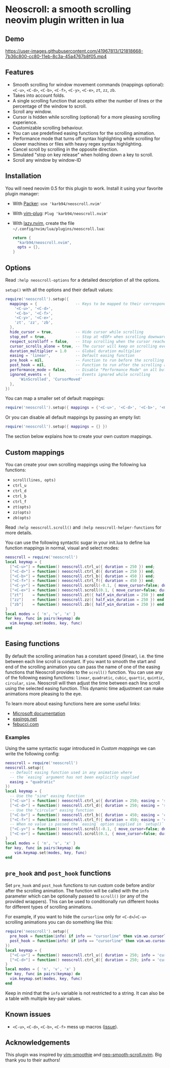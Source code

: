 # Neoscroll: a smooth scrolling neovim plugin written in lua

## Demo
https://user-images.githubusercontent.com/41967813/121818668-7b36c800-cc80-11eb-8c3a-45a4767b8f05.mp4


## Features
* Smooth scrolling for window movement commands (mappings optional): `<C-u>`, `<C-d>`, `<C-b>`, `<C-f>`, `<C-y>`, `<C-e>`, `zt`, `zz`, `zb`.
* Takes into account folds.
* A single scrolling function that accepts either the number of lines or the percentage of the window to scroll.
* Scroll any window.
* Cursor is hidden while scrolling (optional) for a more pleasing scrolling experience.
* Customizable scrolling behaviour.
* You can use predefined easing functions for the scrolling animation.
* Performance mode that turns off syntax highlighting while scrolling for slower machines or files with heavy regex syntax highlighting.
* Cancel scroll by scrolling in the opposite direction.
* Simulated "stop on key release" when holding down a key to scroll.
* Scroll any window by window-ID


## Installation
You will need neovim 0.5 for this plugin to work. Install it using your favorite plugin manager:

- With [Packer](https://github.com/wbthomason/packer.nvim): `use 'karb94/neoscroll.nvim'`

- With [vim-plug](https://github.com/junegunn/vim-plug): `Plug 'karb94/neoscroll.nvim'`

- With [lazy.nvim](https://github.com/folke/lazy.nvim), create the file `~/.config/nvim/lua/plugins/neoscroll.lua`:
    ```lua
    return {
      "karb94/neoscroll.nvim",
      opts = {},
    }
    ```


## Options
Read `:help neoscroll-options` for a detailed description of all the options.

`setup()` with all the options and their default values:
```lua
require('neoscroll').setup({
  mappings = {                 -- Keys to be mapped to their corresponding default scrolling animation
    '<C-u>', '<C-d>',
    '<C-b>', '<C-f>',
    '<C-y>', '<C-e>',
    'zt', 'zz', 'zb',
  },
  hide_cursor = true,          -- Hide cursor while scrolling
  stop_eof = true,             -- Stop at <EOF> when scrolling downwards
  respect_scrolloff = false,   -- Stop scrolling when the cursor reaches the scrolloff margin of the file
  cursor_scrolls_alone = true, -- The cursor will keep on scrolling even if the window cannot scroll further
  duration_multiplier = 1.0    -- Global duration multiplier
  easing = 'linear',           -- Default easing function
  pre_hook = nil,              -- Function to run before the scrolling animation starts
  post_hook = nil,             -- Function to run after the scrolling animation ends
  performance_mode = false,    -- Disable "Performance Mode" on all buffers.
  ignored_events = {           -- Events ignored while scrolling
      'WinScrolled', 'CursorMoved'
  },
})
```
You can map a smaller set of default mappings:
```lua
require('neoscroll').setup({ mappings = {'<C-u>', '<C-d>', '<C-b>', '<C-f>'} })
```
Or you can disable all default mappings by passing an empty list:
```lua
require('neoscroll').setup({ mappings = {} })
```
The section below explains how to create your own custom mappings.


## Custom mappings
You can create your own scrolling mappings using the following lua functions:
* `scroll(lines, opts)`
* `ctrl_u`
* `ctrl_d`
* `ctrl_b`
* `ctrl_f`
* `zt(opts)`
* `zz(opts)`
* `zb(opts)`

Read `:help neoscroll.scroll()` and `:help neoscroll-helper-functions` for more
details.

You can use the following syntactic sugar in your init.lua to define lua
function mappings in normal, visual and select modes:
```lua
neoscroll = require('neoscroll')
local keymap = {
  ["<C-u>"] = function() neoscroll.ctrl_u({ duration = 250 }) end;
  ["<C-d>"] = function() neoscroll.ctrl_d({ duration = 250 }) end;
  ["<C-b>"] = function() neoscroll.ctrl_b({ duration = 450 }) end;
  ["<C-f>"] = function() neoscroll.ctrl_f({ duration = 450 }) end;
  ["<C-y>"] = function() neoscroll.scroll(-0.1, { move_cursor=false; duration = 100 }) end;
  ["<C-e>"] = function() neoscroll.scroll(0.1, { move_cursor=false; duration = 100 }) end;
  ["zt"]    = function() neoscroll.zt({ half_win_duration = 250 }) end;
  ["zz"]    = function() neoscroll.zz({ half_win_duration = 250 }) end;
  ["zb"]    = function() neoscroll.zb({ half_win_duration = 250 }) end;
}
local modes = { 'n', 'v', 'x' }
for key, func in pairs(keymap) do
  vim.keymap.set(modes, key, func)
end
```


## Easing functions
By default the scrolling animation has a constant speed (linear), i.e. the time
between each line scroll is constant. If you want to smooth the start and
end of the scrolling animation you can pass the name of one of the easing
functions that Neoscroll provides to the `scroll()` function. You can use any
of the following easing functions: `linear`, `quadratic`, `cubic`, `quartic`,
`quintic`, `circular`, `sine`. Neoscroll will then adjust the time between each
line scroll using the selected easing function. This dynamic time adjustment
can make animations more pleasing to the eye.

To learn more about easing functions here are some useful links:
* [Microsoft documentation](https://docs.microsoft.com/en-us/dotnet/desktop/wpf/graphics-multimedia/easing-functions?view=netframeworkdesktop-4.8)
* [easings.net](https://easings.net/)
* [febucci.com](https://www.febucci.com/2018/08/easing-functions/)

### Examples
Using the same syntactic sugar introduced in _Custom mappings_ we can write the following config:
```lua
neoscroll = require('neoscroll')
neoscroll.setup({
  -- Default easing function used in any animation where
  -- the `easing` argument has not been explicitly supplied
  easing = "quadratic"
})
local keymap = {
  -- Use the "sine" easing function
  ["<C-u>"] = function() neoscroll.ctrl_u({ duration = 250; easing = 'sine' }) end;
  ["<C-d>"] = function() neoscroll.ctrl_d({ duration = 250; easing = 'sine' }) end;
  -- Use the "circular" easing function
  ["<C-b>"] = function() neoscroll.ctrl_b({ duration = 450; easing = 'circular' }) end;
  ["<C-f>"] = function() neoscroll.ctrl_f({ duration = 450; easing = 'circular' }) end;
  -- When no value is passed the `easing` option supplied in `setup()` is used
  ["<C-y>"] = function() neoscroll.scroll(-0.1, { move_cursor=false; duration = 100 }) end;
  ["<C-e>"] = function() neoscroll.scroll(0.1, { move_cursor=false; duration = 100 }) end;
}
local modes = { 'n', 'v', 'x' }
for key, func in pairs(keymap) do
    vim.keymap.set(modes, key, func)
end
```

## `pre_hook` and `post_hook` functions
Set `pre_hook` and `post_hook` functions to run custom code before and/or after
the scrolling animation. The function will be called with the `info` parameter
which can be optionally passed to `scroll()` (or any of the provided wrappers).
This can be used to conditionally run different hooks for different types of
scrolling animations.

For example, if you want to hide the `cursorline` only for `<C-d>`/`<C-u>`
scrolling animations you can do something like this:
```lua
require('neoscroll').setup({
  pre_hook = function(info) if info == "cursorline" then vim.wo.cursorline = false end end,
  post_hook = function(info) if info == "cursorline" then vim.wo.cursorline = true end end
})
local keymap = {
  ["<C-u>"] = function() neoscroll.ctrl_u({ duration = 250; info = 'cursorline' }) end;
  ["<C-d>"] = function() neoscroll.ctrl_d({ duration = 250; info = 'cursorline' }) end;
}
local modes = { 'n', 'v', 'x' }
for key, func in pairs(keymap) do
  vim.keymap.set(modes, key, func)
end
```
Keep in mind that the `info` variable is not restricted to a string. It can
also be a table with multiple key-pair values.


## Known issues
* `<C-u>`, `<C-d>`, `<C-b>`, `<C-f>` mess up macros
([issue](https://github.com/karb94/neoscroll.nvim/issues/9)).


## Acknowledgements
This plugin was inspired by
[vim-smoothie](https://github.com/psliwka/vim-smoothie) and
[neo-smooth-scroll.nvim](https://github.com/cossonleo/neo-smooth-scroll.nvim).
Big thank you to their authors!

